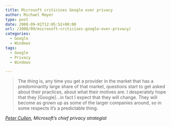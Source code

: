 ```yaml
---
title: Microsoft criticises Google over privacy
author: Michael Mayer
type: post
date: 2008-09-01T12:05:52+00:00
url: /2008/09/microsoft-criticises-google-over-privacy/
categories:
  - Google
  - Windows
tags:
  - Google
  - Privacy
  - Windows

---
```

> The thing is, any time you get a provider in the market that has a predominantly large share of that market, questions start to get asked about their practices, about what their motives are. I desperately hope that they [Google]&#8230;in fact I expect that they will change. They will become as grown up as some of the larger companies around, so in some respects it&#8217;s a predictable thing.

_[Peter Cullen][1], Microsoft&#8217;s chief privacy strategist_

 [1]: http://management.silicon.com/itdirector/0,39024673,39282255,00.htm